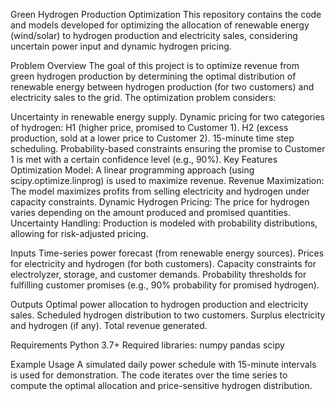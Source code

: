 Green Hydrogen Production Optimization
This repository contains the code and models developed for optimizing the allocation of renewable energy (wind/solar) to hydrogen production and electricity sales, considering uncertain power input and dynamic hydrogen pricing.

Problem Overview
The goal of this project is to optimize revenue from green hydrogen production by determining the optimal distribution of renewable energy between hydrogen production (for two customers) and electricity sales to the grid. The optimization problem considers:

Uncertainty in renewable energy supply.
Dynamic pricing for two categories of hydrogen:
H1 (higher price, promised to Customer 1).
H2 (excess production, sold at a lower price to Customer 2).
15-minute time step scheduling.
Probability-based constraints ensuring the promise to Customer 1 is met with a certain confidence level (e.g., 90%).
Key Features
Optimization Model: A linear programming approach (using scipy.optimize.linprog) is used to maximize revenue.
Revenue Maximization: The model maximizes profits from selling electricity and hydrogen under capacity constraints.
Dynamic Hydrogen Pricing: The price for hydrogen varies depending on the amount produced and promised quantities.
Uncertainty Handling: Production is modeled with probability distributions, allowing for risk-adjusted pricing.


Inputs
Time-series power forecast (from renewable energy sources).
Prices for electricity and hydrogen (for both customers).
Capacity constraints for electrolyzer, storage, and customer demands.
Probability thresholds for fulfilling customer promises (e.g., 90% probability for promised hydrogen).

Outputs
Optimal power allocation to hydrogen production and electricity sales.
Scheduled hydrogen distribution to two customers.
Surplus electricity and hydrogen (if any).
Total revenue generated.


Requirements
Python 3.7+
Required libraries:
numpy
pandas
scipy


Example Usage
A simulated daily power schedule with 15-minute intervals is used for demonstration. The code iterates over the time series to compute the optimal allocation and price-sensitive hydrogen distribution.

